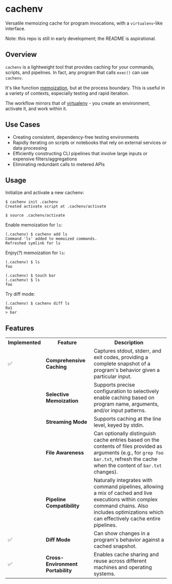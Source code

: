 # cachenv
Versatile memoizing cache for program invocations, with a `virtualenv`-like
interface.

Note: this repo is still in early development; the README is aspirational.

## Overview
`cachenv` is a lightweight tool that provides caching for your commands,
scripts, and pipelines. In fact, any program that calls `exec()` can use `cachenv`.

It's like function [memoization](https://en.wikipedia.org/wiki/Memoization), but at
the process boundary. This is useful in a variety of contexts, especially testing and
rapid iteration.

The workflow mirrors that of [virtualenv](https://virtualenv.pypa.io/en/latest/) -
you create an environment, activate it, and work within it.

## Use Cases
* Creating consistent, dependency-free testing environments
* Rapidly iterating on scripts or notebooks that rely on external services or data processing
* Efficiently constructing CLI pipelines that involve large inputs or expensive filters/aggregations
* Eliminating redundant calls to metered APIs

## Usage
Initialize and activate a new cachenv:
```
$ cachenv init .cachenv
Created activate script at .cachenv/activate

$ source .cachenv/activate
```

Enable memoization for `ls`:
```
(.cachenv) $ cachenv add ls
Command 'ls' added to memoized commands.
Refreshed symlink for ls
```

Enjoy(?) memoization for `ls`:
```
(.cachenv) $ ls
foo

(.cachenv) $ touch bar
(.cachenv) $ ls
foo

```

Try diff mode:
```
(.cachenv) $ cachenv diff ls
0a1
> bar
```

## Features
<table>
  <tr>
    <th>Implemented</th>
    <th>Feature</th>
    <th>Description</th>
  </tr>
  <tr>
    <td>✅</td>
    <td><strong>Comprehensive Caching</strong></td>
    <td>Captures stdout, stderr, and exit codes, providing a complete snapshot of a
        program's behavior given a particular input.</td>
  </tr>
  <tr>
    <td></td>
    <td><strong>Selective Memoization</strong></td>
    <td>Supports precise configuration to selectively enable caching based on program
        name, arguments, and/or input patterns.</td>
  </tr>
  <tr>
    <td></td>
    <td><strong>Streaming Mode</strong></td>
    <td>Supports caching at the line level, keyed by stdin.</td>
  </tr>
  <tr>
    <td></td>
    <td><strong>File Awareness</strong></td>
    <td>Can optionally distinguish cache entries based on the contents of files
        provided as arguments (e.g., for <code>grep foo bar.txt</code>, refresh
        the cache when the content of <code>bar.txt</code> changes).</td>
  </tr>
  <tr>
    <td></td>
    <td><strong>Pipeline Compatibility</strong></td>
    <td>Naturally integrates with command pipelines, allowing a mix of cached and
        live executions within complex command chains. Also includes
        optimizations which can effectively cache entire pipelines.</td>
  </tr>
  <tr>
    <td>✅</td>
    <td><strong>Diff Mode</strong></td>
    <td>Can show changes in a program's behavior against a cached snapshot.</td>
  </tr>
  <tr>
    <td>✅</td>
    <td><strong>Cross-Environment Portability</strong></td>
    <td>Enables cache sharing and reuse across different machines and operating
        systems.</td>
  </tr>
</table>
